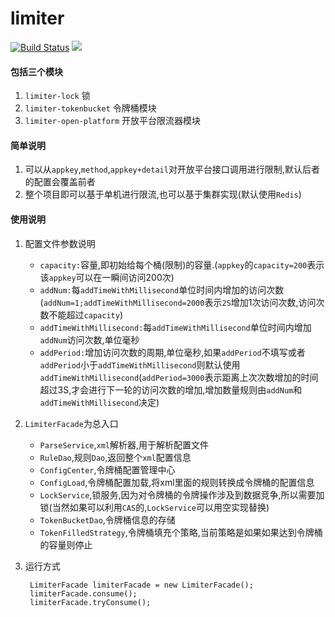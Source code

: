 # limiter
[![Build Status](https://travis-ci.org/iMouseWu/limiter.svg?branch=master)](https://travis-ci.org/iMouseWu/limiter)
[![](https://jitpack.io/v/iMouseWu/limiter.svg)](https://jitpack.io/#iMouseWu/limiter)

#### 包括三个模块
1. `limiter-lock` 锁
2. `limiter-tokenbucket` 令牌桶模块
3. `limiter-open-platform` 开放平台限流器模块

#### 简单说明
1. 可以从`appkey`,`method`,`appkey+detail`对开放平台接口调用进行限制,默认后者的配置会覆盖前者
2. 整个项目即可以基于单机进行限流,也可以基于集群实现(默认使用`Redis`)

#### 使用说明
1. 配置文件参数说明
    * `capacity:`容量,即初始给每个桶(限制)的容量.(`appkey`的`capacity=200`表示该`appkey`可以在一瞬间访问200次)
    * `addNum:`每`addTimeWithMillisecond`单位时间内增加的访问次数(`addNum=1;addTimeWithMillisecond=2000`表示`2S`增加1次访问次数,访问次数不能超过`capacity`)
    * `addTimeWithMillisecond:`每`addTimeWithMillisecond`单位时间内增加`addNum`访问次数,单位毫秒
    * `addPeriod:`增加访问次数的周期,单位毫秒,如果`addPeriod`不填写或者`addPeriod`小于`addTimeWithMillisecond`则默认使用`addTimeWithMillisecond`(`addPeriod=3000`表示距离上次次数增加的时间超过3S,才会进行下一轮的访问次数的增加,增加数量规则由`addNum`和`addTimeWithMillisecond`决定)

2. `LimiterFacade`为总入口
    * `ParseService`,`xml`解析器,用于解析配置文件
    * `RuleDao`,规则`Dao`,返回整个`xml`配置信息
    * `ConfigCenter`,令牌桶配置管理中心
    * `ConfigLoad`,令牌桶配置加载,将xml里面的规则转换成令牌桶的配置信息
    * `LockService`,锁服务,因为对令牌桶的令牌操作涉及到数据竞争,所以需要加锁(当然如果可以利用`CAS`的,`LockService`可以用空实现替换)
    * `TokenBucketDao`,令牌桶信息的存储
    * `TokenFilledStrategy`,令牌桶填充个策略,当前策略是如果如果达到令牌桶的容量则停止

3. 运行方式

		LimiterFacade limiterFacade = new LimiterFacade();
		limiterFacade.consume();
		limiterFacade.tryConsume();
